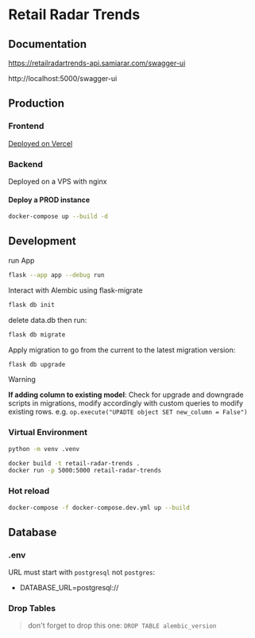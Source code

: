 # Retail Radar Trends

## Documentation

https://retailradartrends-api.samiarar.com/swagger-ui

http://localhost:5000/swagger-ui

## Production

### Frontend

[Deployed on Vercel](https://retail-radar-trends.vercel.app/)

### Backend

Deployed on a VPS with nginx

#### Deploy a PROD instance

```bash
docker-compose up --build -d
```

## Development

run App

```bash
flask --app app --debug run
```

Interact with Alembic using flask-migrate

```bash
flask db init
```

delete data.db then run:

```bash
flask db migrate
```

Apply migration to go from the current to the latest migration version:

```bash
flask db upgrade
```

> [!WARNING]  
> **If adding column to existing model**: Check for upgrade and downgrade scripts in migrations, modify accordingly with custom queries to modify existing rows. e.g. `op.execute("UPADTE object SET new_column = False")`

### Virtual Environment

```bash
python -m venv .venv
```

```bash
docker build -t retail-radar-trends .
docker run -p 5000:5000 retail-radar-trends
```

### Hot reload

```bash
docker-compose -f docker-compose.dev.yml up --build
```

## Database

### .env

URL must start with `postgresql` not `postgres`:

- DATABASE_URL=postgresql://

### Drop Tables

> don't forget to drop this one: `DROP TABLE alembic_version`
